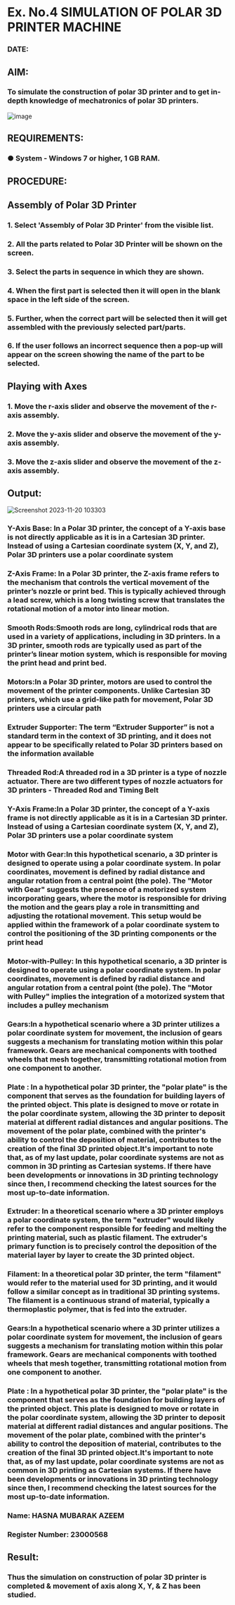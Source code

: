 # Ex. No.4 SIMULATION OF POLAR 3D PRINTER MACHINE

### DATE: 

## AIM:
### To simulate the construction of polar 3D printer and to get in-depth knowledge of mechatronics of polar 3D printers.

![image](https://github.com/Sellakumar1987/Ex.-No.-4---SIMULATION-OF-POLAR-3D-PRINTER-MACHINE/assets/113594316/b551f195-9877-49a2-99bb-a9efcfb3381a)

## REQUIREMENTS:
### ●	System - Windows 7 or higher, 1 GB RAM.

## PROCEDURE:

## Assembly of Polar 3D Printer
### 1.	Select 'Assembly of Polar 3D Printer' from the visible list.
### 2.	All the parts related to Polar 3D Printer will be shown on the screen.
### 3.	Select the parts in sequence in which they are shown.
### 4.	When the first part is selected then it will open in the blank space in the left side of the screen.
### 5.	Further, when the correct part will be selected then it will get assembled with the previously selected part/parts.
### 6.	If the user follows an incorrect sequence then a pop-up will appear on the screen showing the name of the part to be selected.

## Playing with Axes
### 1.	Move the r-axis slider and observe the movement of the r-axis assembly.
### 2.	Move the y-axis slider and observe the movement of the y-axis assembly.
### 3.	Move the z-axis slider and observe the movement of the z-axis assembly.

## Output:
![Screenshot 2023-11-20 103303](https://github.com/hasnu0406/Ex.-No.-4---SIMULATION-OF-POLAR-3D-PRINTER-MACHINE/assets/135305537/ebcf8160-34a0-40b0-9a4f-b8263442661a)
### Y-Axis Base: In a Polar 3D printer, the concept of a Y-axis base is not directly applicable as it is in a Cartesian 3D printer. Instead of using a Cartesian coordinate system (X, Y, and Z), Polar 3D printers use a polar coordinate system

### Z-Axis Frame: In a Polar 3D printer, the Z-axis frame refers to the mechanism that controls the vertical movement of the printer’s nozzle or print bed. This is typically achieved through a lead screw, which is a long twisting screw that translates the rotational motion of a motor into linear motion.

### Smooth Rods:Smooth rods are long, cylindrical rods that are used in a variety of applications, including in 3D printers. In a 3D printer, smooth rods are typically used as part of the printer’s linear motion system, which is responsible for moving the print head and print bed.

### Motors:In a Polar 3D printer, motors are used to control the movement of the printer components. Unlike Cartesian 3D printers, which use a grid-like path for movement, Polar 3D printers use a circular path

### Extruder Supporter: The term “Extruder Supporter” is not a standard term in the context of 3D printing, and it does not appear to be specifically related to Polar 3D printers based on the information available

### Threaded Rod:A threaded rod in a 3D printer is a type of nozzle actuator. There are two different types of nozzle actuators for 3D printers - Threaded Rod and Timing Belt

### Y-Axis Frame:In a Polar 3D printer, the concept of a Y-axis frame is not directly applicable as it is in a Cartesian 3D printer. Instead of using a Cartesian coordinate system (X, Y, and Z), Polar 3D printers use a polar coordinate system

### Motor with Gear:In this hypothetical scenario, a 3D printer is designed to operate using a polar coordinate system. In polar coordinates, movement is defined by radial distance and angular rotation from a central point (the pole). The "Motor with Gear" suggests the presence of a motorized system incorporating gears, where the motor is responsible for driving the motion and the gears play a role in transmitting and adjusting the rotational movement. This setup would be applied within the framework of a polar coordinate system to control the positioning of the 3D printing components or the print head

### Motor-with-Pulley: In this hypothetical scenario, a 3D printer is designed to operate using a polar coordinate system. In polar coordinates, movement is defined by radial distance and angular rotation from a central point (the pole). The "Motor with Pulley" implies the integration of a motorized system that includes a pulley mechanism

### Gears:In a hypothetical scenario where a 3D printer utilizes a polar coordinate system for movement, the inclusion of gears suggests a mechanism for translating motion within this polar framework. Gears are mechanical components with toothed wheels that mesh together, transmitting rotational motion from one component to another.

### Plate : In a hypothetical polar 3D printer, the "polar plate" is the component that serves as the foundation for building layers of the printed object. This plate is designed to move or rotate in the polar coordinate system, allowing the 3D printer to deposit material at different radial distances and angular positions. The movement of the polar plate, combined with the printer's ability to control the deposition of material, contributes to the creation of the final 3D printed object.It's important to note that, as of my last update, polar coordinate systems are not as common in 3D printing as Cartesian systems. If there have been developments or innovations in 3D printing technology since then, I recommend checking the latest sources for the most up-to-date information.

### Extruder: In a theoretical scenario where a 3D printer employs a polar coordinate system, the term "extruder" would likely refer to the component responsible for feeding and melting the printing material, such as plastic filament. The extruder's primary function is to precisely control the deposition of the material layer by layer to create the 3D printed object.

### Filament: In a theoretical polar 3D printer, the term "filament" would refer to the material used for 3D printing, and it would follow a similar concept as in traditional 3D printing systems. The filament is a continuous strand of material, typically a thermoplastic polymer, that is fed into the extruder.

### Gears:In a hypothetical scenario where a 3D printer utilizes a polar coordinate system for movement, the inclusion of gears suggests a mechanism for translating motion within this polar framework. Gears are mechanical components with toothed wheels that mesh together, transmitting rotational motion from one component to another.

### Plate : In a hypothetical polar 3D printer, the "polar plate" is the component that serves as the foundation for building layers of the printed object. This plate is designed to move or rotate in the polar coordinate system, allowing the 3D printer to deposit material at different radial distances and angular positions. The movement of the polar plate, combined with the printer's ability to control the deposition of material, contributes to the creation of the final 3D printed object.It's important to note that, as of my last update, polar coordinate systems are not as common in 3D printing as Cartesian systems. If there have been developments or innovations in 3D printing technology since then, I recommend checking the latest sources for the most up-to-date information.


### Name: HASNA MUBARAK AZEEM
### Register Number: 23000568

## Result: 
### Thus the simulation on construction of polar 3D printer is completed & movement of axis along X, Y, & Z has been studied.
